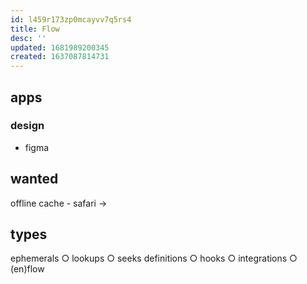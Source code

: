 ```yaml
---
id: l459r173zp0mcayvv7q5rs4
title: Flow
desc: ''
updated: 1681989200345
created: 1637087814731
---
```


## apps
### design
- figma

## wanted
offline cache - safari ->

## types
ephemerals ○ lookups ○ seeks
definitions ○ hooks ○ integrations ○ (en)flow
